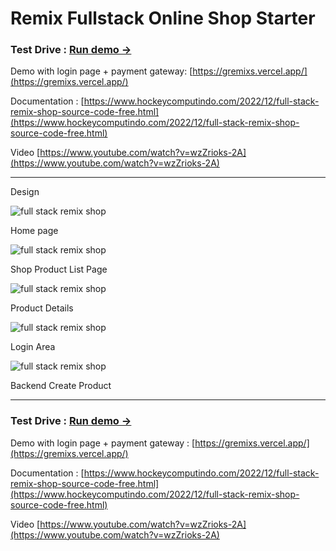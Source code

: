 # Remix Fullstack Online Shop Starter

### Test Drive : [Run demo →](https://websitedeveloper.pages.dev/)

Demo with login page + payment gateway: [https://gremixs.vercel.app/](https://gremixs.vercel.app/)

Documentation : [https://www.hockeycomputindo.com/2022/12/full-stack-remix-shop-source-code-free.html](https://www.hockeycomputindo.com/2022/12/full-stack-remix-shop-source-code-free.html)

Video [https://www.youtube.com/watch?v=wzZrioks-2A](https://www.youtube.com/watch?v=wzZrioks-2A)

---------------------------

Design 

![full stack remix shop](ui/home.png)

Home page

![full stack remix shop](ui/shop.png)

Shop Product List Page

![full stack remix shop](ui/product.png)

Product Details

![full stack remix shop](ui/login.png)

Login Area

![full stack remix shop](ui/backend.png)

Backend Create Product


---------------------------

### Test Drive : [Run demo →](https://websitedeveloper.pages.dev/)

Demo with login page + payment gateway : [https://gremixs.vercel.app/](https://gremixs.vercel.app/)

Documentation : [https://www.hockeycomputindo.com/2022/12/full-stack-remix-shop-source-code-free.html](https://www.hockeycomputindo.com/2022/12/full-stack-remix-shop-source-code-free.html)

Video [https://www.youtube.com/watch?v=wzZrioks-2A](https://www.youtube.com/watch?v=wzZrioks-2A)
